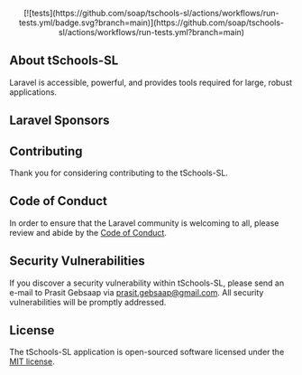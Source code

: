 <p align="center">
[![tests](https://github.com/soap/tschools-sl/actions/workflows/run-tests.yml/badge.svg?branch=main)](https://github.com/soap/tschools-sl/actions/workflows/run-tests.yml?branch=main)
</p>

## About tSchools-SL


Laravel is accessible, powerful, and provides tools required for large, robust applications.


## Laravel Sponsors



## Contributing

Thank you for considering contributing to the tSchools-SL.

## Code of Conduct

In order to ensure that the Laravel community is welcoming to all, please review and abide by the [Code of Conduct](https://laravel.com/docs/contributions#code-of-conduct).

## Security Vulnerabilities

If you discover a security vulnerability within tSchools-SL, please send an e-mail to Prasit Gebsaap via [prasit.gebsaap@gmail.com](mailto:prasit.gebsaap@gmail.com). All security vulnerabilities will be promptly addressed.

## License

The tSchools-SL application is open-sourced software licensed under the [MIT license](https://opensource.org/licenses/MIT).
